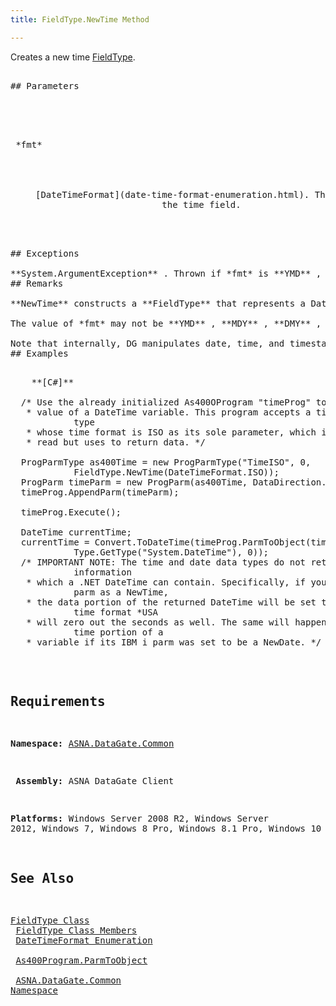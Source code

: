 ```yaml
---
title: FieldType.NewTime Method

---
```


Creates a new time [ FieldType](field-type-class.html).
<pre />

## Parameters

<dl>
        <dt>
 *fmt* 
        </dt>
        <dd>
[DateTimeFormat](date-time-format-enumeration.html). The format of 
						the time field.</dd>
</dl>

## Exceptions

**System.ArgumentException** . Thrown if *fmt* is **YMD** , **MDY** , **DMY** , or **JUL** .
## Remarks

**NewTime** constructs a **FieldType** that represents a DataGate time field. Time fields contain 24-hour clock time data in a variety of formats, as specified by fmt (see [ DateTimeFormat](date-time-format-enumeration.html) for details). The storage size of a time field is 8 bytes. 

The value of *fmt* may not be **YMD** , **MDY** , **DMY** , or **JUL** .

Note that internally, DG manipulates date, time, and timestamp fields as **System.DateTime** value types. The object value returned by DG as the value of a date, time, or timestamp field (in methods such as [ As400Program.ParmToObject](as400program-class-parm-to_object-method-main.html)) will be converted from a value of DateTime. Likewise, DG will only accept values that can be accurately converted to DateTime values, for setting the value of date, time, or timestamp fields.
## Examples

<pre>
   <span class="lang"> **[C#]** 
        </span>
  /* Use the already initialized As400OProgram "timeProg" to set the
   * value of a DateTime variable. This program accepts a time data 
            type
   * whose time format is ISO as its sole parameter, which it does not
   * read but uses to return data. */

  ProgParmType as400Time = new ProgParmType("TimeISO", 0, 
            FieldType.NewTime(DateTimeFormat.ISO));
  ProgParm timeParm = new ProgParm(as400Time, DataDirection.Output);
  timeProg.AppendParm(timeParm);

  timeProg.Execute();

  DateTime currentTime;
  currentTime = Convert.ToDateTime(timeProg.ParmToObject(timeParm, 
            Type.GetType("System.DateTime"), 0));
  /* IMPORTANT NOTE: The time and date data types do not return all the 
            information
   * which a .NET DateTime can contain. Specifically, if you specify a 
            parm as a NewTime,
   * the data portion of the returned DateTime will be set to MinValue- 
            time format *USA
   * will zero out the seconds as well. The same will happen to the 
            time portion of a
   * variable if its IBM i parm was set to be a NewDate. */</pre>

## Requirements

**Namespace:** [ASNA.DataGate.Common](datagate-common-namespace.html)

<span> **Assembly:** ASNA DataGate Client</span> 

**Platforms:** Windows Server 2008 R2, Windows Server 2012, Windows 7, Windows 8 Pro, Windows 8.1 Pro, Windows 10
## See Also


[FieldType Class](field-type-class.html)
      <br />
[FieldType Class Members](field-type-members.html)
      <br />
[DateTimeFormat Enumeration](date-time-format-enumeration.html)
      <br />
[As400Program.ParmToObject](as400program-class-parm-to_object-method-main.html)
      <br />
[ASNA.DataGate.Common Namespace](datagate-common-namespace.html)

